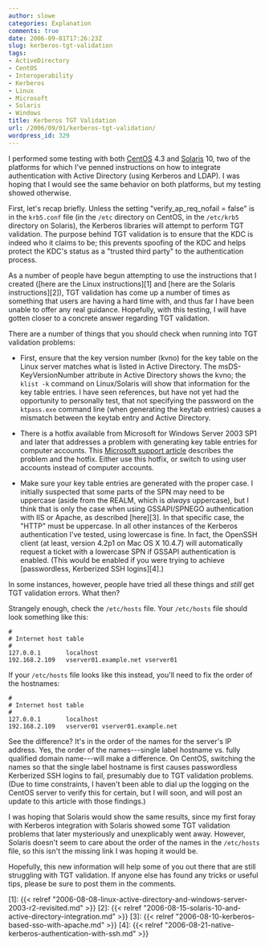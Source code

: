 ```yaml
---
author: slowe
categories: Explanation
comments: true
date: 2006-09-01T17:26:23Z
slug: kerberos-tgt-validation
tags:
- ActiveDirectory
- CentOS
- Interoperability
- Kerberos
- Linux
- Microsoft
- Solaris
- Windows
title: Kerberos TGT Validation
url: /2006/09/01/kerberos-tgt-validation/
wordpress_id: 329
---
```


I performed some testing with both [CentOS](http://www.centos.org/) 4.3 and [Solaris](http://www.sun.com/software/solaris/) 10, two of the platforms for which I've penned instructions on how to integrate authentication with Active Directory (using Kerberos and LDAP). I was hoping that I would see the same behavior on both platforms, but my testing showed otherwise.

First, let's recap briefly. Unless the setting "verify_ap_req_nofail = false" is in the `krb5.conf` file (in the `/etc` directory on CentOS, in the `/etc/krb5` directory on Solaris), the Kerberos libraries will attempt to perform TGT validation. The purpose behind TGT validation is to ensure that the KDC is indeed who it claims to be; this prevents spoofing of the KDC and helps protect the KDC's status as a "trusted third party" to the authentication process.

As a number of people have begun attempting to use the instructions that I created ([here are the Linux instructions][1] and [here are the Solaris instructions][2]), TGT validation has come up a number of times as something that users are having a hard time with, and thus far I have been unable to offer any real guidance. Hopefully, with this testing, I will have gotten closer to a concrete answer regarding TGT validation.

There are a number of things that you should check when running into TGT validation problems:

* First, ensure that the key version number (kvno) for the key table on the Linux server matches what is listed in Active Directory. The msDS-KeyVersionNumber attribute in Active Directory shows the kvno; the `klist -k` command on Linux/Solaris will show that information for the key table entries. I have seen references, but have not yet had the opportunity to personally test, that not specifying the password on the `ktpass.exe` command line (when generating the keytab entries) causes a mismatch between the keytab entry and Active Directory.

* There is a hotfix available from Microsoft for Windows Server 2003 SP1 and later that addresses a problem with generating key table entries for computer accounts. This [Microsoft support article](http://support.microsoft.com/kb/919557/EN-US/) describes the problem and the hotfix. Either use this hotfix, or switch to using user accounts instead of computer accounts.

* Make sure your key table entries are generated with the proper case. I initially suspected that some parts of the SPN may need to be uppercase (aside from the REALM, which is _always_ uppercase), but I think that is only the case when using GSSAPI/SPNEGO authentication with IIS or Apache, as described [here][3]. In that specific case, the "HTTP" must be uppercase. In all other instances of the Kerberos authentication I've tested, using lowercase is fine. In fact, the OpenSSH client (at least, version 4.2p1 on Mac OS X 10.4.7) will automatically request a ticket with a lowercase SPN if GSSAPI authentication is enabled. (This would be enabled if you were trying to achieve [passwordless, Kerberized SSH logins][4].)

In some instances, however, people have tried all these things and _still_ get TGT validation errors. What then?

Strangely enough, check the `/etc/hosts` file.  Your `/etc/hosts` file should look something like this:

    #
    # Internet host table
    #
    127.0.0.1       localhost
    192.168.2.109   vserver01.example.net vserver01

If your `/etc/hosts` file looks like this instead, you'll need to fix the order of the hostnames:

    #
    # Internet host table
    #
    127.0.0.1       localhost
    192.168.2.109   vserver01 vserver01.example.net

See the difference? It's in the order of the names for the server's IP address. Yes, the order of the names---single label hostname vs. fully qualified domain name---will make a difference. On CentOS, switching the names so that the single label hostname is first causes passwordless Kerberized SSH logins to fail, presumably due to TGT validation problems. (Due to time constraints, I haven't been able to dial up the logging on the CentOS server to verify this for certain, but I will soon, and will post an update to this article with those findings.)

I was hoping that Solaris would show the same results, since my first foray with Kerberos integration with Solaris showed some TGT validation problems that later mysteriously and unexplicably went away. However, Solaris doesn't seem to care about the order of the names in the `/etc/hosts` file, so this isn't the missing link I was hoping it would be.

Hopefully, this new information will help some of you out there that are still struggling with TGT validation. If anyone else has found any tricks or useful tips, please be sure to post them in the comments.

[1]: {{< relref "2006-08-08-linux-active-directory-and-windows-server-2003-r2-revisited.md" >}}
[2]: {{< relref "2006-08-15-solaris-10-and-active-directory-integration.md" >}}
[3]: {{< relref "2006-08-10-kerberos-based-sso-with-apache.md" >}}
[4]: {{< relref "2006-08-21-native-kerberos-authentication-with-ssh.md" >}}
